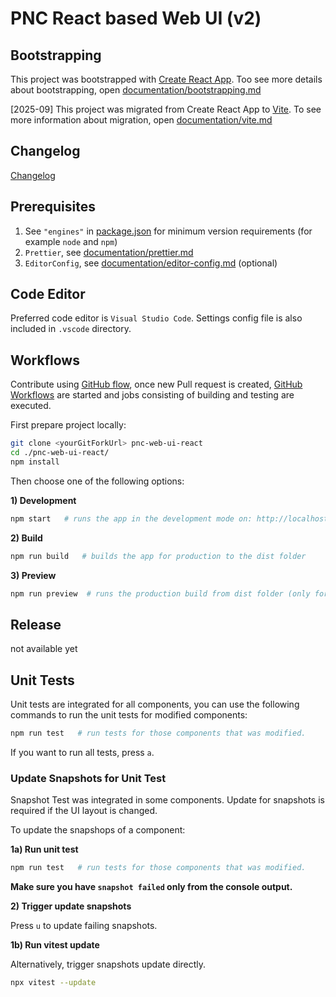 # PNC React based Web UI (v2)

## Bootstrapping

This project was bootstrapped with [Create React App](https://github.com/facebook/create-react-app). Too see more details about bootstrapping, open [documentation/bootstrapping.md](./documentation/bootstrapping.md)

[2025-09] This project was migrated from Create React App to [Vite](https://vite.dev/). To see more information about migration, open [documentation/vite.md](./documentation/vite.md)

## Changelog

[Changelog](https://github.com/project-ncl/pnc-web-ui-react/wiki/Changelog)

## Prerequisites

1. See `"engines"` in [package.json](./package.json) for minimum version requirements (for example `node` and `npm`)
2. `Prettier`, see [documentation/prettier.md](./documentation/prettier.md)
3. `EditorConfig`, see [documentation/editor-config.md](./documentation/editor-config.md) (optional)

## Code Editor

Preferred code editor is `Visual Studio Code`. Settings config file is also included in `.vscode` directory.

## Workflows

Contribute using [GitHub flow](https://guides.github.com/introduction/flow/), once new Pull request is created, [GitHub Workflows](https://github.com/project-ncl/pnc-web-ui-react/tree/main/.github/workflows) are started and jobs consisting of building and testing are executed.

First prepare project locally:

```bash
git clone <yourGitForkUrl> pnc-web-ui-react
cd ./pnc-web-ui-react/
npm install
```

Then choose one of the following options:

**1) Development**

```bash
npm start   # runs the app in the development mode on: http://localhost:3000
```

**2) Build**

```bash
npm run build   # builds the app for production to the dist folder
```

**3) Preview**

```bash
npm run preview  # runs the production build from dist folder (only for testing purposes)
```

## Release

not available yet

## Unit Tests

Unit tests are integrated for all components, you can use the following commands to run the unit tests for modified components:

```bash
npm run test   # run tests for those components that was modified.
```

If you want to run all tests, press `a`.

### Update Snapshots for Unit Test

Snapshot Test was integrated in some components. Update for snapshots is required if the UI layout is changed.

To update the snapshops of a component:

**1a) Run unit test**

```bash
npm run test   # run tests for those components that was modified.
```

**Make sure you have `snapshot failed` only from the console output.**

**2) Trigger update snapshots**

Press `u` to update failing snapshots.

**1b) Run vitest update**

Alternatively, trigger snapshots update directly.

```bash
npx vitest --update
```
